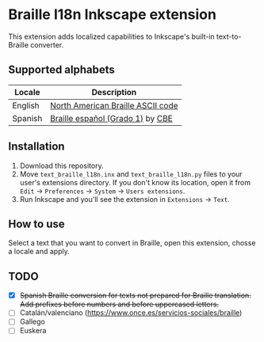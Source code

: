 # Braille l18n Inkscape extension

This extension adds localized capabilities to Inkscape's built-in
text-to-Braille converter.

## Supported alphabets

| Locale | Description |
| ------ | ----------- |
| English | [North American Braille ASCII code][en-wiki] |
| Spanish | [Braille español (Grado 1)][es-cbe-guide] by [CBE][cbe-once] |

## Installation

1. Download this repository.
1. Move `text_braille_l18n.inx` and `text_braille_l18n.py` files to your user's
 extensions directory. If you don't know its location, open it from `Edit` ->
 `Preferences` -> `System` -> `Users extensions`.
1. Run Inkscape and you'll see the extension in `Extensions` -> `Text`.

## How to use

Select a text that you want to convert in Braille, open this extension,
chosse a locale and apply.

## TODO

- [x] ~~Spanish Braille conversion for texts not prepared for Braille
 translation. Add prefixes before numbers and before uppercased letters.~~
- [ ] Catalán/valenciano (https://www.once.es/servicios-sociales/braille)
- [ ] Gallego
- [ ] Euskera

[en-wiki]: https://en.wikipedia.org/wiki/Braille_ASCII
[es-cbe-guide]: https://sid.usal.es/idocs/F8/FDO12069/signografiabasica.pdf
[cbe-once]: https://www.once.es/servicios-sociales/braille/comision-braille-espanola/comision-braille-espanola-cbe
